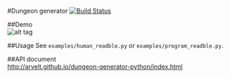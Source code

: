 #Dungeon generator [![Build Status](https://travis-ci.org/arvelt/dungeon-generator-python.svg?branch=master)](https://travis-ci.org/arvelt/dungeon-generator-python)

##Demo  
![alt tag](https://raw.github.com/arvelt/dungeon-generator-python/master/examples/UhjNV86Q4P.gif)

##Usage
See ``examples/human_readble.py`` or ``examples/program_readble.py``.


##API document  
http://arvelt.github.io/dungeon-generator-python/index.html
